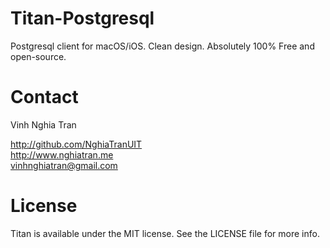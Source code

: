 # Titan-Postgresql
Postgresql client for macOS/iOS. Clean design. Absolutely 100% Free and open-source.

# Contact

Vinh Nghia Tran

http://github.com/NghiaTranUIT  
http://www.nghiatran.me  
vinhnghiatran@gmail.com  

# License

Titan is available under the MIT license. See the LICENSE file for more info.

